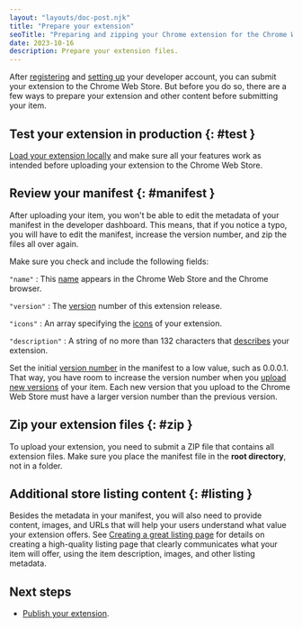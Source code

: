 ```yaml
---
layout: "layouts/doc-post.njk"
title: "Prepare your extension"
seoTitle: "Preparing and zipping your Chrome extension for the Chrome Web Store"
date: 2023-10-16
description: Prepare your extension files.
---
```


After [registering][register] and [setting up][setup-account] your developer account, you can submit your extension to the Chrome Web Store. But before you do so, there are a few ways to prepare your extension and other content before submitting your item.

## Test your extension in production {: #test }

[Load your extension locally][locally] and make sure all your features work as intended before uploading your extension to the Chrome Web Store. 

## Review your manifest {: #manifest }

After uploading your item, you won't be able to edit the metadata of your manifest in the developer dashboard. This means, that if you notice a typo, you will have to edit the manifest, increase the version number, and zip the files all over again.

Make sure you check and include the following fields: 

`"name"`
: This [name][name] appears in the Chrome Web Store and the Chrome browser.

`"version"`
: The [version][version] number of this extension release.

`"icons"`
: An array specifying the [icons][icons] of your extension.

`"description"`
: A string of no more than 132 characters that [describes][description] your extension.

Set the initial [version number][version] in the manifest to a low value, such as 0.0.0.1. That way, you have room to increase the version number when you [upload new versions][upload] of your item. Each new
version that you upload to the Chrome Web Store must have a larger version number than the
previous version.

## Zip your extension files {: #zip }

To upload your extension, you need to submit a ZIP file that contains all extension files. Make sure you place the manifest file in the **root directory**, not in a folder.

## Additional store listing content  {: #listing }

Besides the metadata in your manifest, you will also need to provide content, images, and URLs that
will help your users understand what value your extension offers. See [Creating a great listing
page][best-listing] for details on creating a high-quality listing page that clearly
communicates what your item will offer, using the item description, images, and other listing
metadata. 

## Next steps

- [Publish your extension][publish].

[description]: /docs/extensions/mv3/manifest/description/
[dev-dashboard]: https://chrome.google.com/webstore/devconsole
[icons]: /docs/extensions/mv3/manifest/icons
[locally]: /docs/extensions/mv3/getstarted/development-basics/#load-unpacked
[name]: /docs/extensions/mv3/manifest/name
[publish]: /docs/webstore/publish
[upload]: /docs/webstore/upload
[register]: /docs/webstore/register
[setup-account]: /docs/webstore/set-up-account
[version]: /docs/extensions/mv3/manifest/version
[best-listing]: /docs/webstore/best_listing/



